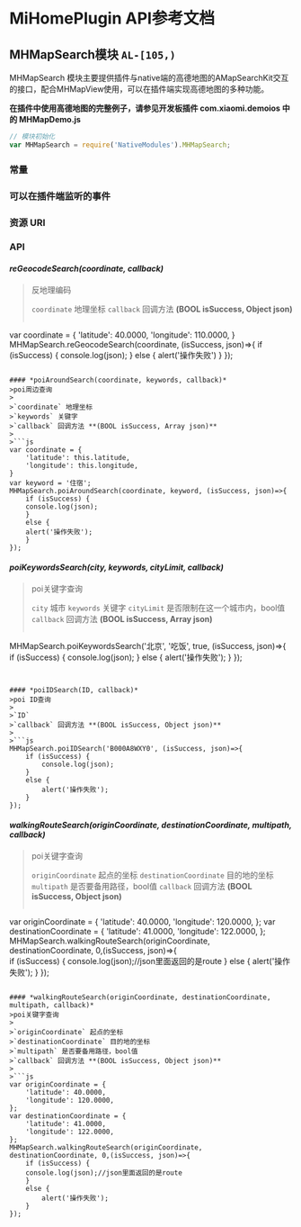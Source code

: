 # MiHomePlugin API参考文档
## MHMapSearch模块 `AL-[105,)`

MHMapSearch 模块主要提供插件与native端的高德地图的AMapSearchKit交互的接口，配合MHMapView使用，可以在插件端实现高德地图的多种功能。

**在插件中使用高德地图的完整例子，请参见开发板插件 com.xiaomi.demoios 中的 MHMapDemo.js**

```js
// 模块初始化
var MHMapSearch = require('NativeModules').MHMapSearch;
```

### 常量

### 可以在插件端监听的事件

### 资源 URI

### API
#### *reGeocodeSearch(coordinate, callback)*
>反地理编码
>
>`coordinate` 地理坐标
>`callback` 回调方法 **(BOOL isSuccess, Object json)**
>
>```js
var coordinate = {
	'latitude': 40.0000,
	'longitude': 110.0000,
}
MHMapSearch.reGeocodeSearch(coordinate, (isSuccess, json)=>{
 	if (isSuccess) {
   	console.log(json);
 	}
 	else {
   	alert('操作失败')
 	}
});
```

#### *poiAroundSearch(coordinate, keywords, callback)*
>poi周边查询
>
>`coordinate` 地理坐标
>`keywords` 关键字
>`callback` 回调方法 **(BOOL isSuccess, Array json)**
>
>```js
var coordinate = {
 	'latitude': this.latitude,
 	'longitude': this.longitude,
}
var keyword = '住宿';
MHMapSearch.poiAroundSearch(coordinate, keyword, (isSuccess, json)=>{
 	if (isSuccess) {
   	console.log(json);
 	}
 	else {
   	alert('操作失败');
 	}
});
```

#### *poiKeywordsSearch(city, keywords, cityLimit, callback)*
>poi关键字查询
>
>`city` 城市
>`keywords` 关键字
>`cityLimit` 是否限制在这一个城市内，bool值
>`callback` 回调方法 **(BOOL isSuccess, Array json)**
>
>```js
MHMapSearch.poiKeywordsSearch('北京', '吃饭', true, (isSuccess, json)=>{
	if (isSuccess) {
		console.log(json);
	}
	else {
		alert('操作失败');
	}
});
```


#### *poiIDSearch(ID, callback)*
>poi ID查询
>
>`ID`
>`callback` 回调方法 **(BOOL isSuccess, Object json)**
>
>```js
MHMapSearch.poiIDSearch('B000A8WXY0', (isSuccess, json)=>{
	if (isSuccess) {
		console.log(json);
	}
	else {
		alert('操作失败');
	}
});
```


#### *walkingRouteSearch(originCoordinate, destinationCoordinate, multipath, callback)*
>poi关键字查询
>
>`originCoordinate` 起点的坐标
>`destinationCoordinate` 目的地的坐标
>`multipath` 是否要备用路径，bool值
>`callback` 回调方法 **(BOOL isSuccess, Object json)**
>
>```js
var originCoordinate = {
	'latitude': 40.0000,
	'longitude': 120.0000,
};
var destinationCoordinate = {
	'latitude': 41.0000,
	'longitude': 122.0000,
};
MHMapSearch.walkingRouteSearch(originCoordinate, destinationCoordinate, 0,(isSuccess, json)=>{       
	if (isSuccess) {
	console.log(json);//json里面返回的是route
	}
	else {
		alert('操作失败');
	}
});
```

#### *walkingRouteSearch(originCoordinate, destinationCoordinate, multipath, callback)*
>poi关键字查询
>
>`originCoordinate` 起点的坐标
>`destinationCoordinate` 目的地的坐标
>`multipath` 是否要备用路径，bool值
>`callback` 回调方法 **(BOOL isSuccess, Object json)**
>
>```js
var originCoordinate = {
	'latitude': 40.0000,
	'longitude': 120.0000,
};
var destinationCoordinate = {
	'latitude': 41.0000,
	'longitude': 122.0000,
};
MHMapSearch.walkingRouteSearch(originCoordinate, destinationCoordinate, 0,(isSuccess, json)=>{       
	if (isSuccess) {
	console.log(json);//json里面返回的是route
	}
	else {
		alert('操作失败');
	}
});
```


